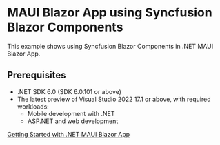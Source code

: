 # MAUI Blazor App using Syncfusion Blazor Components
This example shows using Syncfusion Blazor Components in .NET MAUI Blazor App.

## Prerequisites
* .NET SDK 6.0 (SDK 6.0.101 or above)
* The latest preview of Visual Studio 2022 17.1 or above, with required workloads:
  * Mobile development with .NET
  * ASP.NET and web development


[Getting Started with .NET MAUI Blazor App](https://blazor.syncfusion.com/documentation/getting-started/maui-blazor-app)
